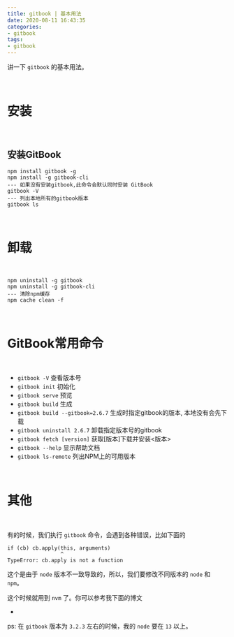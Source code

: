 ```yaml
---
title: gitbook | 基本用法
date: 2020-08-11 16:43:35
categories:
- gitbook
tags:
- gitbook
---
```

讲一下 `gitbook` 的基本用法。

<!-- more -->

<br/>

# 安装

<br/>

## 安装GitBook

	npm install gitbook -g
	npm install -g gitbook-cli
	--- 如果没有安装gitbook,此命令会默认同时安装 GitBook
	gitbook -V
	--- 列出本地所有的gitbook版本
	gitbook ls

<br/>

# 卸载

<br/>

	npm uninstall -g gitbook
	npm uninstall -g gitbook-cli
	--- 清除npm缓存
	npm cache clean -f

<br/>

# GitBook常用命令

<br/>

- `gitbook -V`      查看版本号
- `gitbook init`    初始化
- `gitbook serve`   预览
- `gitbook build`   生成
- `gitbook build --gitbook=2.6.7` 生成时指定gitbook的版本, 本地没有会先下载
- `gitbook uninstall 2.6.7`   卸载指定版本号的gitbook
- `gitbook fetch [version]`      获取[版本]下载并安装<版本>
- `gitbook --help`   显示帮助文档
- `gitbook ls-remote`  列出NPM上的可用版本

<br/>

# 其他

<br/>

有的时候，我们执行 `gitbook` 命令，会遇到各种错误，比如下面的

	if (cb) cb.apply(this, arguments)
	                 ^
	TypeError: cb.apply is not a function

这个是由于 `node` 版本不一致导致的，所以，我们要修改不同版本的 `node` 和 `npm`。

这个时候就用到 `nvm` 了。你可以参考我下面的博文

- []()

ps: 在 `gitbook` 版本为 `3.2.3` 左右的时候，我的 `node` 要在 `13` 以上。
